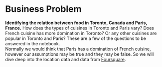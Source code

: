 # Business Problem


**Identifying the relation between food in Toronto, Canada and Paris, France.**
How does the types of cuisines in Toronto and Paris vary?
Does French cuisine has more domination in Toronto? Or any other cuisines are popular in Toronto and Paris?
These are a few of the questions to be answered in the notebook.  
Normally we would think that Paris has a domination of French cuisine, however our assumptions may be true and they may be false.
So we will dive deep into the location data and data from [Foursquare](https://foursquare.com).
